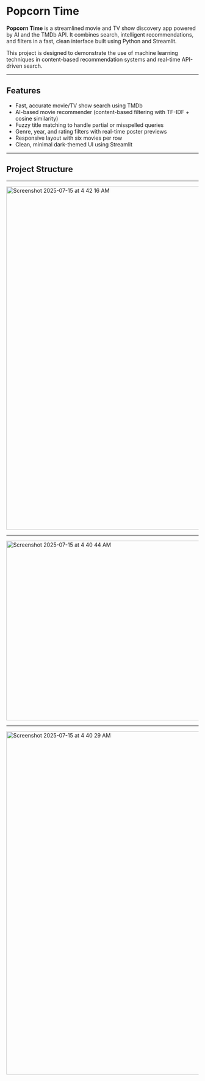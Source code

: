 # Popcorn Time

**Popcorn Time** is a streamlined movie and TV show discovery app powered by AI and the TMDb API. It combines search, intelligent recommendations, and filters in a fast, clean interface built using Python and Streamlit.

This project is designed to demonstrate the use of machine learning techniques in content-based recommendation systems and real-time API-driven search.

---

## Features

- Fast, accurate movie/TV show search using TMDb
- AI-based movie recommender (content-based filtering with TF-IDF + cosine similarity)
- Fuzzy title matching to handle partial or misspelled queries
- Genre, year, and rating filters with real-time poster previews
- Responsive layout with six movies per row
- Clean, minimal dark-themed UI using Streamlit

---

## Project Structure

---

<img width="1440" height="900" alt="Screenshot 2025-07-15 at 4 42 16 AM" src="https://github.com/user-attachments/assets/a11ec03a-3712-4178-9a34-e62d801f3fb8" />

---

<img width="1440" height="471" alt="Screenshot 2025-07-15 at 4 40 44 AM" src="https://github.com/user-attachments/assets/cb3e7dd4-b471-4230-9d7f-174bc06b3b4e" />

---

<img width="1440" height="900" alt="Screenshot 2025-07-15 at 4 40 29 AM" src="https://github.com/user-attachments/assets/faf07095-cd08-4857-b1d8-d68d3de7de2a" />

